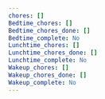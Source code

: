 ```yaml
---
chores: []
Bedtime_chores: []
Bedtime_chores_done: []
Bedtime_complete: No
Lunchtime_chores: []
Lunchtime_chores_done: []
Lunchtime_complete: No
Wakeup_chores: []
Wakeup_chores_done: []
Wakeup_complete: No
---
```

